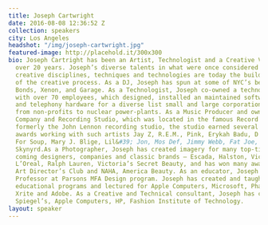 ```yaml
---
title: Joseph Cartwright
date: 2016-08-08 12:36:52 Z
collection: speakers
city: Los Angeles
headshot: "/img/joseph-cartwright.jpg"
featured-image: http://placehold.it/300x300
bio: Joseph Cartright has been an Artist, Technologist and a Creative Vanguard for
  over 20 years. Joseph’s diverse talents in what were once considered disconnected
  creative disciplines, techniques and technologies are today the building blocks
  of the creative process. As a DJ, Joseph has spun at some of NYC’s best clubs –
  Bonds, Xenon, and Garage. As a Technologist, Joseph co-owned a technology company
  with over 70 employees, which designed, installed an maintained software, computer
  and telephony hardware for a diverse list small and large corporations, ranging
  from non-profits to nuclear power-plants. As a Music Producer and owner of a Production
  Company and Recording Studio, which was located in the famous Record Planet space,
  formerly the John Lennon recording studio, the studio earned several gold and platinum
  awards working with such artists Jay Z, R.E.M., Pink, Erykah Badu, D'Angelo, Bowling
  For Soup, Mary J. Blige, Lil&#39; Jon, Mos Def, Jimmy Webb, Fat Joe, and Lynyrd
  Skynyrd.As a Photographer, Joseph has created imagery for many top-tier and up and
  coming designers, companies and classic brands – Escada, Halston, Victoria’s Secret,
  L’Oreal, Ralph Lauren, Victoria’s Secret Beauty, and has won many awards – PDN,
  Art Director’s Club and NAHA, America Beauty. As an educator, Joseph is an Adjunct
  Professor at Parsons MFA Design program. Joseph has created and taught artist based
  educational programs and lectured for Apple Computers, Microsoft, Phase One, HP,
  Xrite and Adobe. As a Creative and Technical consultant, Joseph has consulted for
  Spiegel’s, Apple Computers, HP, Fashion Institute of Technology.
layout: speaker
---
```

